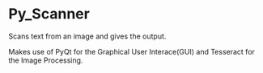 # Py_Scanner
Scans text from an image and gives the output.

Makes use of PyQt for the Graphical User Interace(GUI) and Tesseract for the Image Processing.

